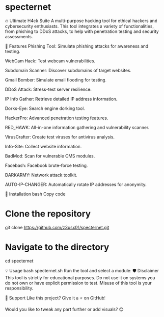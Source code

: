 # specternet
🔥 Ultimate H4ck Suite
A multi-purpose hacking tool for ethical hackers and cybersecurity enthusiasts. This tool integrates a variety of functionalities, from phishing to DDoS attacks, to help with penetration testing and security assessments.

🌟 Features
Phishing Tool: Simulate phishing attacks for awareness and testing.

WebCam Hack: Test webcam vulnerabilities.

Subdomain Scanner: Discover subdomains of target websites.

Gmail Bomber: Simulate email flooding for testing.

DDoS Attack: Stress-test server resilience.

IP Info Gather: Retrieve detailed IP address information.

Dorks-Eye: Search engine dorking tool.

HackerPro: Advanced penetration testing features.

RED_HAWK: All-in-one information gathering and vulnerability scanner.

VirusCrafter: Create test viruses for antivirus analysis.

Info-Site: Collect website information.

BadMod: Scan for vulnerable CMS modules.

Facebash: Facebook brute-force testing.

DARKARMY: Network attack toolkit.

AUTO-IP-CHANGER: Automatically rotate IP addresses for anonymity.

🚀 Installation
bash
Copy code
# Clone the repository
git clone https://github.com/z3usx01/specternet.git

# Navigate to the directory
cd specternet

💡 Usage
bash specternet.sh
Run the tool and select a module:
🛡️ Disclaimer
This tool is strictly for educational purposes. Do not use it on systems you do not own or have explicit permission to test. Misuse of this tool is your responsibility.

🌟 Support
Like this project? Give it a ⭐ on GitHub!

Would you like to tweak any part further or add visuals? 😊
